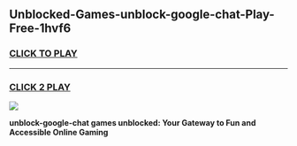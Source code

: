 
## Unblocked-Games-unblock-google-chat-Play-Free-1hvf6
<h3>
<a href="https://premium76.site?title=unblock-google-chat&ref=21A">CLICK TO PLAY</a></h3>
<hr>

<h3>
<a href="https://premium76.site?title=unblock-google-chat&ref=21A">CLICK 2 PLAY</a>
  
</h3>

<a href="https://premium76.site?title=unblock-google-chat&ref=21A"><img src="https://clearcache.store/games.png"></a>


**unblock-google-chat games unblocked: Your Gateway to Fun and Accessible Online Gaming**
